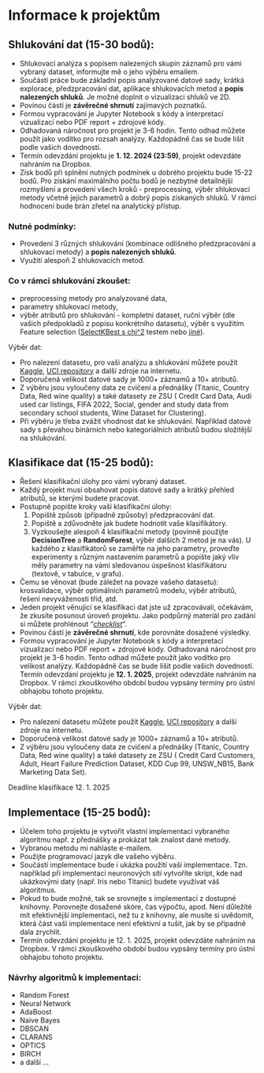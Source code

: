 # Informace k projektům

## Shlukování dat (15-30 bodů):

- Shlukovací analýza s popisem nalezených skupin záznamů pro vámi vybraný dataset, informujte mě o jeho výběru emailem.
- Součástí práce bude základní popis analyzované datové sady, krátká explorace, předzpracování dat, aplikace
  shlukovacích metod a **popis nalezených shluků**. Je možné doplnit o vizualizaci shluků ve 2D.
- Povinou částí je **závěrečné shrnutí** zajímavých poznatků.
- Formou vypracování je Jupyter Notebook s kódy a interpretací vizualizací nebo PDF report + zdrojové kódy.
- Odhadovaná náročnost pro projekt je 3-6 hodin. Tento odhad můžete použít jako vodítko pro rozsah analýzy. Každopádně
  čas se bude lišit podle vašich dovedností.
- Termín odevzdání projektu je **1. 12. 2024 (23:59)**, projekt odevzdáte nahráním na Dropbox.
- Zisk bodů při splnění nutných podmínek u dobrého projektu bude 15-22 bodů. Pro získání maximálního počtu bodů je
  nezbytné detailnější rozmyšlení a provedení všech kroků - preprocessing, výběr shlukovací metody včetně jejich
  parametrů
  a dobrý popis získaných shluků. V rámci hodnocení bude brán zřetel na analytický přístup.

### Nutné podmínky:

- Provedení 3 různých shlukování (kombinace odlišného předzpracování a shlukovací metody) a **popis nalezených shluků**.
- Využití alespoň 2 shlukovacích metod.

### Co v rámci shlukování zkoušet:

- preprocessing metody pro analyzované data,
- parametry shlukovací metody,
- výběr atributů pro shlukování - kompletní dataset, ruční výběr (dle vašich předpokladů z popisu konkrétního datasetu),
  výběr s využitím Feature
  selection ([SelectKBest s chi^2](https://scikit-learn.org/stable/modules/generated/sklearn.feature_selection.SelectKBest.html)
  testem nebo [jiné](https://scikit-learn.org/stable/modules/feature_selection.html)).

Výběr dat:

- Pro nalezení datasetu, pro vaši analýzu a shlukování můžete
  použít [Kaggle](https://www.kaggle.com/), [UCI repository](https://archive.ics.uci.edu/ml/datasets.php) a
  další zdroje na internetu.
- Doporučená velikost datové sady je 1000+ záznamů a 10+ atributů.
- Z výběru jsou vyloučeny data ze cvičení a přednášky (Titanic, Country Data, Red wine quality) a také datasety ze ZSU (
  Credit Card Data, Audi used car listings, FIFA 2022, Social, gender and study data from secondary school students,
  Wine
  Dataset for Clustering).
- Při výběru je třeba zvážit vhodnost dat ke shlukování. Například datové sady s převahou binárních nebo kategoriálních
  atributů budou složitější na shlukování.

## Klasifikace dat (15-25 bodů):

- Řešení klasifikační úlohy pro vámi vybraný dataset.
- Každý projekt musí obsahovat popis datové sady a krátký přehled atributů, se kterými budete pracovat.
- Postupně popište kroky vaší klasifikační úlohy:
    1. Popiště způsob (případně způsoby) předzpracování dat.
    2. Popiště a zdůvodněte jak budete hodnotit vaše klasifikátory.
    3. Vyzkoušejte alespoň 4 klasifikační metody (povinně použijte **DecisionTree** a **RandomForest**, výběr dalších 2
       metod je na vás). U každého z klasifikátorů se zaměřte na jeho parametry, proveďte experimenty s různým
       nastavením parametrů a popište jaký vliv měly parametry na vámi sledovanou úspešnost klasifikátoru (textově, v
       tabulce, v grafu).
- Čemu se věnovat (bude záležet na povaze vašeho datasetu): krosvalidace, výběr optimálních parametrů modelu, výběr
  atributů, řešení nevyváženosti tříd, atd.
- Jeden projekt věnující se klasifikaci dat jste už zpracovávali, očekávám, že zkusíte posunout úroveň projektu.
  Jako podpůrný materiál pro zadání si můžete prohlénout “*[checklist](checklist.md)*“.
- Povinou částí je **závěrečné shrnutí**, kde porovnáte dosažené výsledky.
- Formou vypracování je Jupyter Notebook s kódy a interpretací vizualizací nebo PDF report + zdrojové kódy.
  Odhadovaná náročnost pro projekt je 3-6 hodin. Tento odhad můžete použít jako vodítko pro velikost analýzy.
  Každopádně čas se bude lišit podle vašich dovedností.
  Termín odevzdání projektu je **12. 1. 2025**, projekt odevzdáte nahráním na Dropbox. V rámci zkouškového období budou
  vypsány termíny pro ústní obhajobu tohoto projektu.

Výběr dat:

- Pro nalezení datasetu můžete
  použít [Kaggle](https://www.kaggle.com/), [UCI repository](https://archive.ics.uci.edu/ml/datasets.php) a další zdroje
  na internetu.
- Doporučená velikost datové sady je 1000+ záznamů a 10+ atributů.
- Z výběru jsou vyloučeny data ze cvičení a přednášky (Titanic, Country Data, Red wine quality) a také datasety ze ZSU (
  Credit Card Customers, Adult, Heart Failure Prediction Dataset, KDD Cup 99, UNSW_NB15, Bank Marketing Data Set).

Deadline klasifikace 12. 1. 2025

## Implementace (15-25 bodů):

- Účelem toho projektu je vytvořit vlastní implementaci vybraného algoritmu např. z přednášky a prokázat tak znalost
  dané metody.
- Vybranou metodu mi nahlaste e-mailem.
- Použijte programovací jazyk dle vašeho výběru.
- Součástí implementace bude i ukázka použití vaší implementace. Tzn. například při implementaci neuronových sítí
  vytvoříte skript, kde nad ukázkovými daty (např. Iris nebo Titanic) budete využívat váš algoritmus.
- Pokud to bude možné, tak se srovnejte s implementací z dostupné knihovny. Porovnejte dosažené skóre, čas výpočtu,
  apod. Není důležité mít efektivnější implementaci, než tu z knihovny, ale musíte si uvědomit, která část vaší
  implementace není efektivní a tušit, jak by se případně dala zrychlit.
- Termín odevzdání projektu je 12. 1. 2025, projekt odevzdáte nahráním na Dropbox. V rámci zkouškového období budou
  vypsány termíny pro ústní obhajobu tohoto projektu.

### Návrhy algoritmů k implementaci:

- Random Forest
- Neural Network
- AdaBoost
- Naive Bayes
- DBSCAN
- CLARANS
- OPTICS
- BIRCH
- a další …

